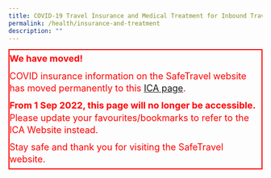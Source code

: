 ```yaml
---
title: COVID-19 Travel Insurance and Medical Treatment for Inbound Travellers
permalink: /health/insurance-and-treatment
description: ""
---
```

<div id="notes" style="border-left: 2px solid red; border-top: 2px solid red; border-bottom: 2px solid red; border-right: 2px solid red; margin-bottom:20px;">
	<p style="color:red; line-height:1.35; font-size:18px; margin-bottom:5px; margin-top:5px;"><b>We have moved!</b></p>
	<p style="color:red; line-height:1.35; font-size:18px; margin-bottom:5px; margin-top:10px;">COVID insurance information on the SafeTravel website has moved permanently to this <a href="https://www.ica.gov.sg/enter-transit-depart/entering-singapore/COVID-insurance">ICA page</a>. </p>
	<p style="color:red; line-height:1.35; font-size:18px; margin-bottom:5px; margin-top:10px;"><b>From 1 Sep 2022, this page will no longer be accessible.</b> Please update your favourites/bookmarks to refer to the ICA Website instead.</p>
	<p style="color:red; line-height:1.35; font-size:18px; margin-bottom:5px; margin-top:10px;">Stay safe and thank you for visiting the SafeTravel website.</p>
</div>

<!--This page contains information on the following issues:

1. [COVID-19 Travel Insurance](#insurance)
2. [Recovery Protocols for COVID-19](#treatment)
3. [Costs Associated with Medical Treatment and Recovery ](#cost)


<div id="insurance"></div>

### 1. COVID-19 Travel Insurance

All visitors to Singapore are strongly encouraged to buy travel insurance covering costs related to COVID-19, with coverage of at least S$30,000 (based on COVID-19 bill sizes at private hospitals). Travellers will have to pay for their own treatment costs if the insurance coverage is insufficient.

Short-term visitors who are not fully vaccinated with WHO EUL vaccines may be required to purchase travel insurance covering COVID-19 as a condition of their entry approval.

Visitors should purchase travel insurance prior to travelling to Singapore, from any insurer providing such services.

<div id="LTPH"></div> 

#### Insurance for Long-Term Pass Holders

All Long-Term pass holders, [excluding some MOM-issued pass holders](http://mom.gov.sg/covid-19/frequently-asked-questions/eligible-claims-and-medical-benefits#who-is-responsible-for-paying-for-the-pass-holders-covid-19-treatment), will bear the full cost of COVID-19 related treatment received in Singapore. This cost can be offset using medical insurance with the appropriate coverage.

<div id="treatment"></div>

### 2. Recovery Protocols for COVID-19

#### Home Recovery Programme / In-situ Recovery 

Travellers who test positive for COVID-19 will either enrol into the Home Recovery Programme (if they have a place of residence in Singapore) or in-situ recovery (if residing in hotels) by default. They will have access to telemedicine services if they require medical advice. Travellers will continue to be responsible for any costs associated with their testing, treatment and recovery, including any necessary extensions to their stay at their accommodation. Please visit MOH’s website on <a href="https://www.covid.gov.sg/travellers" target="_blank">in-situ recovery at hotels</a> and the related <a href="https://ask.gov.sg/agency/moh" target="_blank">FAQs</a> for more information.

#### Medical Treatment Facilities for COVID-19

COVID-19-positive patients who are assessed to be ineligible for home recovery may be conveyed to and accorded the necessary medical treatment at a suitable COVID-19 care facility. These facilities can be public and private hospitals, COVID-19 Treatment Facilities (CTFs) and/or Community Isolation Facilities (CIFs), depending on the patient’s condition.

<u>Patients may not choose the specific hospital or facility to be treated at</u>, and all decisions to convey the patient to the appropriate COVID-19 care facility made by the Government of Singapore will be final.

Patients who are first admitted to a hospital for COVID-19 management may subsequently be transferred to a CTF or CIF for continued care. Such patients will be medically managed at the facility until they are fit for discharge.

Patients who deliberately refuse treatment or leave the facility before a formal discharge, or otherwise behave in a manner that exposes others to the risk of infection, may be prosecuted for offences under the Infectious Diseases Act. Upon conviction, the offender may be imprisoned and/or fined.


<div id="cost"></div>

### 3. Costs Associated with Medical Treatment and Recovery

The following groups of travellers are <b>responsible for all costs associated with COVID-19 treatment and recovery</b>:

<ol style="list-style-type:lower-roman;">
<li style="padding-left:10px; line-height:1.5;">All Short-Term Pass Holders, throughout their stay in Singapore</li>
	<li style="padding-left:10px; line-height:1.5;">SCs/PRs/LTPHs who are not fully vaccinated– specifically, those aged above 12 years (i.e. born before 2010), and have not been formally certified to be medically ineligible for COVID-19 vaccines on the National Vaccination Programme</li>
<li style="padding-left:10px; line-height:1.5;">All SCs/PRs/LTPHs who are subjected to Restricted Category* border measures and test positive or develop onset of symptoms for COVID-19 within 7 days of their arrival to Singapore, regardless of their vaccination status. (* <i>There are currently no Restricted Category countries/regions</i>.)</li>
</ol>

In line with the prevailing charging policy for local community cases (i.e., non-travellers), SC/PR/LTPH travellers who (i) have been fully vaccinated or (ii) are certified to be medically ineligible for COVID-19 vaccines under the National Vaccination Programme or (iii) are children aged 12 years and below (i.e., born in or after 2010), <b>and</b> are subjected to General Travel Category border measures will not be required to pay for the medical bills incurred if they require admission for COVID-19 treatment in hospitals and CTFs. 

SCs and PRs may access Government subsidies, MediSave and MediShield Life/Integrated Shield Plans, where applicable. LTPHs and STVPs may tap on private insurance, if applicable. There are no subsidies available to LTPHs and STVPs and they will have to rely on their <a href="#insurance">private insurance</a> if any, to cover their medical costs.

Charges for hospitals and community facilities are billed separately. All paying patients may enquire about the relevant charges during financial counselling at the point of admission to the facility.

This cost of hospitalisation at the hospitals and/or community facilities are separate from the cost of <a href="/health/shn#sdf" target="_blank">Stay-Home-Notice (SHN) Dedicated Facilities</a>.-->
